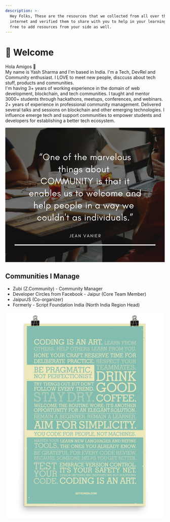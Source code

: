 ```yaml
---
description: >-
  Hey Folks, These are the resources that we collected from all over the
  internet and verified them to share with you to help in your learning. Feel
  free to add resources from your side as well.
---
```


# 👋 Welcome

Hola Amigos 👋  
My name is Yash Sharma and I'm based in India. I'm a Tech, DevRel and Community enthusiast. I LOVE to meet new people, disccuss about tech stuff, products and communities.  
I'm having 3+ years of working experience in the domain of web development, blockchain, and tech communities. I taught and mentor 3000+ students through hackathons, meetups, conferences, and webinars. 2+ years of experience in professional community management. Delivered several talks and sessions on blockchain and other emerging technologies. I influence emerge tech and support communities to empower students and developers for establishing a better tech ecosystem.  


![](.gitbook/assets/modern-photo-events-and-education-facebook-post.png)

## Communities I Manage

* Zubi \(Z.Community\) - Community Manager
* Developer Circles from Facebook - Jaipur \(Core Team Member\)
* JaipurJS \(Co-organizer\)
* Formerly - Script Foundation India \(North India Region Head\)

![Developer&apos;s Manifesto](.gitbook/assets/ezgif.com-webp-to-png.png)



